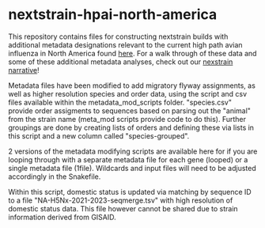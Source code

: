 # nextstrain-hpai-north-america

This repository contains files for constructing nextstrain builds with additional metadata designations relevant to the current high path avian influenza in North America found [here](https://nextstrain.org/groups/moncla-lab/h5nx/north-america/ha). For a walk through of these data and some of these additional metadata analyses, check out our [nexstrain narrative](https://nextstrain.org/groups/moncla-lab/narratives/h5nx/north-america-2021-present)!

Metadata files have been modified to add migratory flyway assignments, as well as higher resolution species and order data, using the script and csv files available within the metadata_mod_scripts folder. 
"species.csv" provide order assigments to sequences based on parsing out the "animal" from the strain name (meta_mod scripts provide code to do this). Further groupings are done by creating lists of orders and defining these via lists in this script and a new column called "species-grouped". 

2 versions of the metadata modifying scripts are available here for if you are looping through with a separate metadata file for each gene (looped) or a single metadata file (1file). Wildcards and input files will need to be adjusted accordingly in the Snakefile.

Within this script, domestic status is updated via matching by sequence ID to a file "NA-H5Nx-2021-2023-seqmerge.tsv" with high resolution of domestic status data. This file however cannot be shared due to strain information derived from GISAID.
